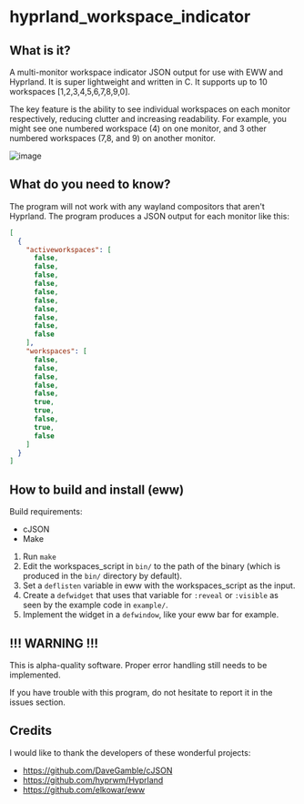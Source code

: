 # hyprland_workspace_indicator

## What is it?

A multi-monitor workspace indicator JSON output for use with EWW and Hyprland.
It is super lightweight and written in C. It supports up to 10 workspaces [1,2,3,4,5,6,7,8,9,0].

The key feature is the ability to see individual workspaces on each monitor respectively, reducing clutter and increasing readability. For example, you might see one numbered workspace (4) on one monitor, and 3 other numbered workspaces (7,8, and 9) on another monitor.

![image](https://github.com/tdljayden/hyprland_workspace_indicator/assets/110114652/79235f6d-4109-4051-822a-c5f43aed35be)


## What do you need to know?

The program will not work with any wayland compositors that aren't Hyprland. The program produces a JSON output for each monitor like this:

```json
[
  {
    "activeworkspaces": [
      false,
      false,
      false,
      false,
      false,
      false,
      false,
      false,
      false,
      false
    ],
    "workspaces": [
      false,
      false,
      false,
      false,
      false,
      true,
      true,
      false,
      true,
      false
    ]
  }
]
```

## How to build and install (eww)

Build requirements:
* cJSON
* Make

1. Run `make`
2. Edit the workspaces_script in `bin/` to the path of the binary (which is produced in the `bin/` directory by default).
3. Set a `deflisten` variable in eww with the workspaces_script as the input.
4. Create a `defwidget` that uses that variable for `:reveal` or `:visible` as seen by the example code in `example/`.
5. Implement the widget in a `defwindow`, like your eww bar for example.

## !!! WARNING !!!

This is alpha-quality software. Proper error handling still needs to be implemented.

If you have trouble with this program, do not hesitate to report it in the issues section.

## Credits

I would like to thank the developers of these wonderful projects:
* https://github.com/DaveGamble/cJSON
* https://github.com/hyprwm/Hyprland
* https://github.com/elkowar/eww
